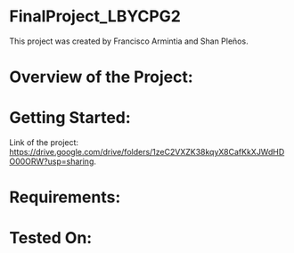 # FinalProject_LBYCPG2
This project was created by Francisco Armintia and Shan Pleños.

# Overview of the Project:

# Getting Started:
Link of the project: https://drive.google.com/drive/folders/1zeC2VXZK38kqyX8CafKkXJWdHDO00ORW?usp=sharing.

# Requirements:

# Tested On:
